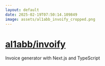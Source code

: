 ```yaml
---
layout: default
date: 2025-02-19T07:50:14.109849
image: assets/al1abb_invoify_cropped.png
---
```


# [al1abb/invoify](https://github.com/al1abb/invoify)

Invoice generator with Next.js and TypeScript
